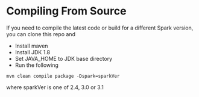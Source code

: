 # Compiling From Source

If you need to compile the latest code or build for a different Spark version, you can clone this repo and

* Install maven
* Install JDK 1.8
* Set JAVA\_HOME to JDK base directory
* Run the following

`mvn clean compile package -Dspark=sparkVer`

where sparkVer is one of 2.4, 3.0 or 3.1
